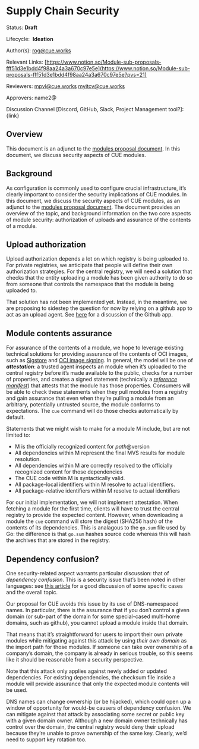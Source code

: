 # Supply Chain Security

Status: **Draft**

Lifecycle:  **Ideation**

Author(s): rog@cue.works

Relevant Links: [https://www.notion.so/Module-sub-proposals-fff51d3e1bdd4f98aa24a3a670c97e5e](https://www.notion.so/Module-sub-proposals-fff51d3e1bdd4f98aa24a3a670c97e5e?pvs=21)

Reviewers: mpvl@cue.works myitcv@cue.works

Approvers: name2@

Discussion Channel [Discord, GitHub, Slack, Project Management tool?]: {link}

## Overview

This document is an adjunct to the [modules proposal document](https://www.notion.so/Module-sub-proposals-fff51d3e1bdd4f98aa24a3a670c97e5e?pvs=21). In this document, we discuss security aspects of CUE modules.

## Background

As configuration is commonly used to configure crucial infrastructure, it’s clearly important to consider the security implications of CUE modules. In this document, we discuss the security aspects of CUE modules, as an adjunct to the [modules proposal document](https://www.notion.so/Module-sub-proposals-fff51d3e1bdd4f98aa24a3a670c97e5e?pvs=21). The document provides an overview of the topic, and background information on the two core aspects of module security: authorization of uploads and assurance of the contents of a module.

## Upload authorization

Upload authorization depends a lot on which registry is being uploaded to. For private registries, we anticipate that people will define their own authorization strategies. For the central registry, we will need a solution that checks that the entity uploading a module has been given authority to do so from someone that controls the namespace that the module is being uploaded to.

That solution has not been implemented yet. Instead, in the meantime, we are proposing to sidestep the question for now by relying on a github app to act as an upload agent. See [here](https://www.notion.so/Proposal-Module-publishing-Github-app-aa936fa84f2342b78a053cab407fc886?pvs=21) for a discussion of the Github app.

## Module contents assurance

For assurance of the contents of a module, we hope to leverage existing technical solutions for providing assurance of the contents of OCI images, such as [Sigstore](https://www.sigstore.dev/) and [OCI image signing](https://github.com/notaryproject/notaryproject). In general, the model will be one of ***********attestation***********: a trusted agent inspects an module when it’s uploaded to the central registry before it’s made available to the public, checks for a number of properties, and creates a signed statement (technically a *[reference manifest](https://github.com/oras-project/artifacts-spec/blob/main/manifest-referrers-api.md)*) that attests that the module has those properties. Consumers will be able to check these statements when they pull modules from a registry and gain assurance that even when they’re pulling a module from an arbitrary, potentially untrusted source, the module conforms to expectations. The `cue` command will do those checks automatically by default.

Statements that we might wish to make for a module M include, but are not limited to:

- M is the officially recognized content for $path@$version
- All dependencies within M represent the final MVS results for module resolution.
- All dependencies within M are correctly resolved to the officially recognized content for those dependencies
- The CUE code within M is syntactically valid.
- All package-local identifiers within M resolve to actual identifiers.
- All package-relative identifiers within M resolve to actual identifiers

For our initial implementation, we will not implement attestation. When fetching a module for the first time, clients will have to trust the central registry to provide the expected content. However, when downloading a module the `cue` command will store the digest (SHA256 hash) of the contents of its dependencies. This is analagous to the `go.sum` file used by Go: the difference is that `go.sum` hashes source code whereas this will hash the archives that are stored in the registry.

## Dependency confusion?

One security-related aspect warrants particular discussion: that of *dependency confusion*. This is a security issue that’s been noted in other languages: see [this article](https://medium.com/@alex.birsan/dependency-confusion-4a5d60fec610) for a good discussion of some specific cases and the overall topic.

Our proposal for CUE avoids this issue by its use of DNS-namespaced names. In particular, there is the assurance that if you don’t control a given domain (or sub-part of the domain for some special-cased multi-home domains, such as github), you cannot upload a module inside that domain.

That means that it’s straightforward for users to import their own private modules while mitigating against this attack by using *their own domain* as the import path for those modules. If someone can take over ownership of a company’s domain, the company is already in serious trouble, so this seems like it should be reasonable from a security perspective.

Note that this attack only applies against newly added or updated dependencies. For existing dependencies, the checksum file inside a module will provide assurance that only the expected module contents will be used.

DNS names can change ownership (or be hijacked), which could open up a window of opportunity for would-be causers of dependency confusion. We can mitigate against that attack by associating some secret or public key with a given domain owner. Although a new domain owner technically has control over the domain, the central registry would deny their upload because they’re unable to prove ownership of the same key. Clearly, we’d need to support key rotation too.